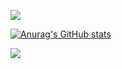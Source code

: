 ![](https://komarev.com/ghpvc/?username=1XC1XC)

[![Anurag's GitHub stats](https://github-readme-stats.vercel.app/api?username=1XC1XC)](https://github.com/anuraghazra/github-readme-stats)

<a href="https://wakatime.com"><img src="https://wakatime.com/share/@6fdbb69c-d118-4a3c-9b21-ac62dbd45d2e/03bce1f9-0489-4b51-8b94-ea7a23159114.png" /></a>
